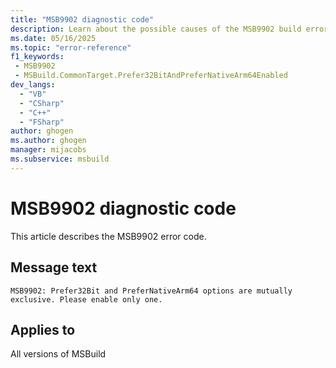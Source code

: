 ```yaml
---
title: "MSB9902 diagnostic code"
description: Learn about the possible causes of the MSB9902 build error, and get troubleshooting tips.
ms.date: 05/16/2025
ms.topic: "error-reference"
f1_keywords:
 - MSB9902
 - MSBuild.CommonTarget.Prefer32BitAndPreferNativeArm64Enabled
dev_langs:
  - "VB"
  - "CSharp"
  - "C++"
  - "FSharp"
author: ghogen
ms.author: ghogen
manager: mijacobs
ms.subservice: msbuild
---
```


# MSB9902 diagnostic code

<!-- :::ErrorDefinitionDescription::: -->
<!-- :::editable-content name="introDescription"::: -->
This article describes the MSB9902 error code.
<!-- :::editable-content-end::: -->

## Message text

<!-- :::editable-content name="messageText"::: -->
`MSB9902: Prefer32Bit and PreferNativeArm64 options are mutually exclusive. Please enable only one.`
<!-- :::editable-content-end::: -->
<!-- MSB9902: Prefer32Bit and PreferNativeArm64 options are mutually exclusive. Please enable only one. -->

<!-- :::editable-content name="postOutputDescription"::: -->
<!--
{StrBegin="MSB9902: "}
-->
<!-- :::editable-content-end::: -->
<!-- :::ErrorDefinitionDescription-end::: -->

## Applies to

All versions of MSBuild
